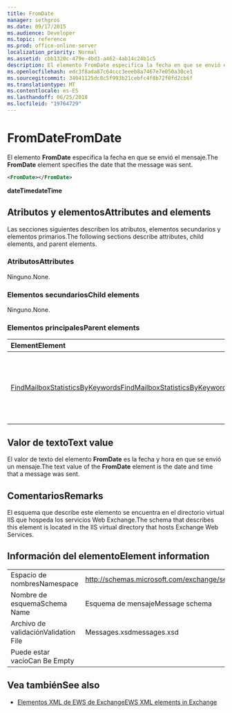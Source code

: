 ```yaml
---
title: FromDate
manager: sethgros
ms.date: 09/17/2015
ms.audience: Developer
ms.topic: reference
ms.prod: office-online-server
localization_priority: Normal
ms.assetid: cbb1320c-479e-4bd3-a462-4ab14c24b1c5
description: El elemento FromDate especifica la fecha en que se envió el mensaje.
ms.openlocfilehash: edc3f8ada87c64ccc3eeeb8a7467e7e050a30ce1
ms.sourcegitcommit: 34041125dc8c5f993b21cebfc4f8b72f0fd2cb6f
ms.translationtype: MT
ms.contentlocale: es-ES
ms.lasthandoff: 06/25/2018
ms.locfileid: "19764729"
---
```

# <a name="fromdate"></a><span data-ttu-id="05a2b-103">FromDate</span><span class="sxs-lookup"><span data-stu-id="05a2b-103">FromDate</span></span>

<span data-ttu-id="05a2b-104">El elemento **FromDate** especifica la fecha en que se envió el mensaje.</span><span class="sxs-lookup"><span data-stu-id="05a2b-104">The **FromDate** element specifies the date that the message was sent.</span></span> 
  
```XML
<FromDate></FromDate>
```

 <span data-ttu-id="05a2b-105">**dateTime**</span><span class="sxs-lookup"><span data-stu-id="05a2b-105">**dateTime**</span></span>
## <a name="attributes-and-elements"></a><span data-ttu-id="05a2b-106">Atributos y elementos</span><span class="sxs-lookup"><span data-stu-id="05a2b-106">Attributes and elements</span></span>

<span data-ttu-id="05a2b-107">Las secciones siguientes describen los atributos, elementos secundarios y elementos primarios.</span><span class="sxs-lookup"><span data-stu-id="05a2b-107">The following sections describe attributes, child elements, and parent elements.</span></span>
  
### <a name="attributes"></a><span data-ttu-id="05a2b-108">Atributos</span><span class="sxs-lookup"><span data-stu-id="05a2b-108">Attributes</span></span>

<span data-ttu-id="05a2b-109">Ninguno.</span><span class="sxs-lookup"><span data-stu-id="05a2b-109">None.</span></span>
  
### <a name="child-elements"></a><span data-ttu-id="05a2b-110">Elementos secundarios</span><span class="sxs-lookup"><span data-stu-id="05a2b-110">Child elements</span></span>

<span data-ttu-id="05a2b-111">Ninguno.</span><span class="sxs-lookup"><span data-stu-id="05a2b-111">None.</span></span>
  
### <a name="parent-elements"></a><span data-ttu-id="05a2b-112">Elementos principales</span><span class="sxs-lookup"><span data-stu-id="05a2b-112">Parent elements</span></span>

|<span data-ttu-id="05a2b-113">**Element**</span><span class="sxs-lookup"><span data-stu-id="05a2b-113">**Element**</span></span>|<span data-ttu-id="05a2b-114">**Descripción**</span><span class="sxs-lookup"><span data-stu-id="05a2b-114">**Description**</span></span>|
|:-----|:-----|
|[<span data-ttu-id="05a2b-115">FindMailboxStatisticsByKeywords</span><span class="sxs-lookup"><span data-stu-id="05a2b-115">FindMailboxStatisticsByKeywords</span></span>](findmailboxstatisticsbykeywords.md) <br/> |<span data-ttu-id="05a2b-116">Especifica una solicitud para buscar las estadísticas de buzón de correo por palabra clave.</span><span class="sxs-lookup"><span data-stu-id="05a2b-116">Specifies a request to search for mailbox statistics by keyword.</span></span>  <br/> |
   
## <a name="text-value"></a><span data-ttu-id="05a2b-117">Valor de texto</span><span class="sxs-lookup"><span data-stu-id="05a2b-117">Text value</span></span>

<span data-ttu-id="05a2b-118">El valor de texto del elemento **FromDate** es la fecha y hora en que se envió un mensaje.</span><span class="sxs-lookup"><span data-stu-id="05a2b-118">The text value of the **FromDate** element is the date and time that a message was sent.</span></span> 
  
## <a name="remarks"></a><span data-ttu-id="05a2b-119">Comentarios</span><span class="sxs-lookup"><span data-stu-id="05a2b-119">Remarks</span></span>

<span data-ttu-id="05a2b-120">El esquema que describe este elemento se encuentra en el directorio virtual IIS que hospeda los servicios Web Exchange.</span><span class="sxs-lookup"><span data-stu-id="05a2b-120">The schema that describes this element is located in the IIS virtual directory that hosts Exchange Web Services.</span></span>
  
## <a name="element-information"></a><span data-ttu-id="05a2b-121">Información del elemento</span><span class="sxs-lookup"><span data-stu-id="05a2b-121">Element information</span></span>

|||
|:-----|:-----|
|<span data-ttu-id="05a2b-122">Espacio de nombres</span><span class="sxs-lookup"><span data-stu-id="05a2b-122">Namespace</span></span>  <br/> |http://schemas.microsoft.com/exchange/services/2006/messages  <br/> |
|<span data-ttu-id="05a2b-123">Nombre de esquema</span><span class="sxs-lookup"><span data-stu-id="05a2b-123">Schema Name</span></span>  <br/> |<span data-ttu-id="05a2b-124">Esquema de mensaje</span><span class="sxs-lookup"><span data-stu-id="05a2b-124">Message schema</span></span>  <br/> |
|<span data-ttu-id="05a2b-125">Archivo de validación</span><span class="sxs-lookup"><span data-stu-id="05a2b-125">Validation File</span></span>  <br/> |<span data-ttu-id="05a2b-126">Messages.xsd</span><span class="sxs-lookup"><span data-stu-id="05a2b-126">messages.xsd</span></span>  <br/> |
|<span data-ttu-id="05a2b-127">Puede estar vacío</span><span class="sxs-lookup"><span data-stu-id="05a2b-127">Can Be Empty</span></span>  <br/> ||
   
## <a name="see-also"></a><span data-ttu-id="05a2b-128">Vea también</span><span class="sxs-lookup"><span data-stu-id="05a2b-128">See also</span></span>



- [<span data-ttu-id="05a2b-129">Elementos XML de EWS de Exchange</span><span class="sxs-lookup"><span data-stu-id="05a2b-129">EWS XML elements in Exchange</span></span>](ews-xml-elements-in-exchange.md)

